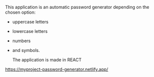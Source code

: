 This application is an automatic password generator depending on the chosen option:

- uppercase letters
- lowercase letters
- numbers
- and symbols.

  The application is made in REACT

https://myproject-password-generator.netlify.app/
